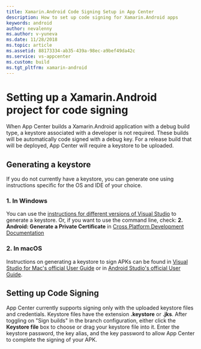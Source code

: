 ```yaml
---
title: Xamarin.Android Code Signing Setup in App Center
description: How to set up code signing for Xamarin.Android apps
keywords: android
author: nevalenny
ms.author: v-yuneva
ms.date: 11/28/2018
ms.topic: article
ms.assetid: 88173334-ab35-439a-98ec-a9bef49da42c
ms.service: vs-appcenter
ms.custom: build
ms.tgt_pltfrm: xamarin-android
---
```


# Setting up a Xamarin.Android project for code signing
When App Center builds a Xamarin.Android application with a debug build type, a keystore associated with a developer is not required. These builds will be automatically code signed with a debug key. For a release build that will be deployed, App Center will require a keystore to be uploaded.

## Generating a keystore
If you do not currently have a keystore, you can generate one using instructions specific for the OS and IDE of your choice.

### 1. In Windows
You can use the [instructions for different versions of Visual Studio](https://docs.microsoft.com/xamarin/android/deploy-test/signing/) to generate a keystore. Or, if you want to use the command line, check: **2. Android: Generate a Private Certificate** in [Cross Platform Development Documentation](https://docs.microsoft.com/visualstudio/cross-platform/tools-for-cordova/publishing/publish-to-a-store)

### 2. In macOS
Instructions on generating a keystore to sign APKs can be found in [Visual Studio for Mac's official User Guide](https://docs.microsoft.com/xamarin/android/deploy-test/signing/#sign-the-apk) or in [Android Studio's official User Guide](https://developer.android.com/studio/publish/app-signing.html).

## Setting up Code Signing
App Center currently supports signing only with the uploaded keystore files and credentials. Keystore files have the extension **.keystore** or **.jks**. After toggling on "Sign builds" in the branch configuration, either click the **Keystore file** box to choose or drag your keystore file into it. Enter the keystore password, the key alias, and the key password to allow App Center to complete the signing of your APK.
